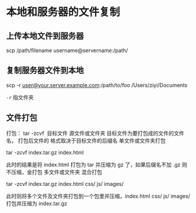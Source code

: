 # 本地和服务器的文件复制

## 上传本地文件到服务器

scp /path/filename username@servername:/path/

## 复制服务器文件到本地

scp -r user@your.server.example.com:/path/to/foo /Users/ziyi/Documents

`-r` 指文件夹

## 文件打包

打包： tar -zcvf  目标文件 源文件或文件夹
目标文件为要打包成的文件的文件名， 打包后文件的 格式取决于目标文件的后缀名
单文件或文件夹打包

tar -zcvf index.tar.gz index.html

此时的结果是将 index.html 打包为 tar 并压缩为 gz 了，如果后缀名不加 .gz 则不压缩，金打包
多文件或文件夹 混合打包

tar -zcvf index.tar.gz index.html css/ js/ images/

此时则将多个文件及文件夹打包到一个包里并压缩，index.html css/ js/ images/ 打包并压缩为 index.tar.gz
